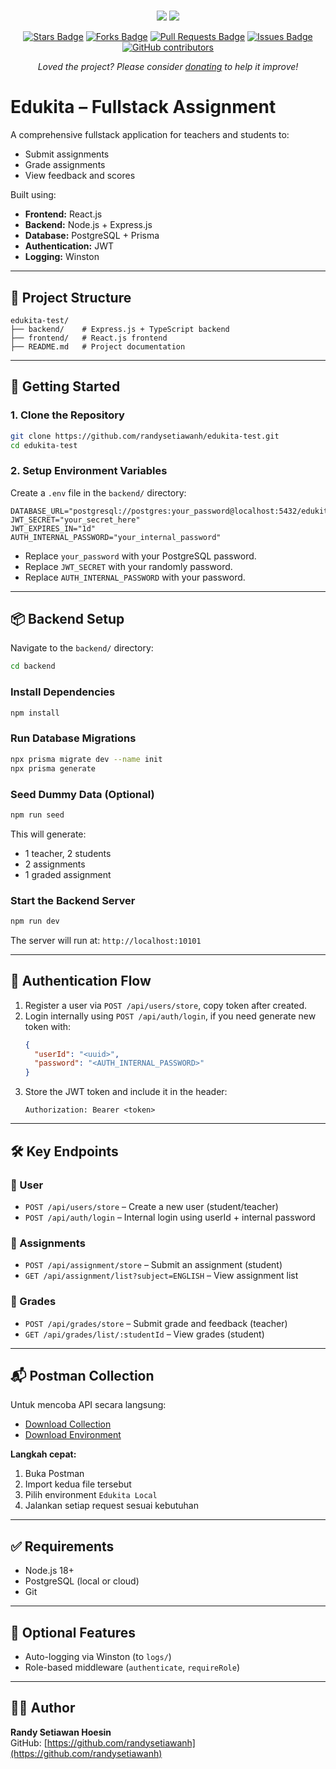 #
<div align="center">
<a href="https://twitter.com/randysetiawn"><img src="https://img.shields.io/twitter/follow/randysetiawn.svg?style=social"/></a>
<a href="https://github.com/randysetiawanh"><img src="https://img.shields.io/github/followers/randysetiawanh?label=Follow%20randysetiawanh&style=social"/></a>
<br>

<a href="https://github.com/randysetiawanh/edukita-test/stargazers"><img src="https://img.shields.io/github/stars/randysetiawanh/edukita-test" alt="Stars Badge"/></a>
<a href="https://github.com/randysetiawanh/edukita-test/network/members"><img src="https://img.shields.io/github/forks/randysetiawanh/edukita-test" alt="Forks Badge"/></a>
<a href="https://github.com/randysetiawanh/edukita-test/pulls"><img src="https://img.shields.io/github/issues-pr/randysetiawanh/edukita-test" alt="Pull Requests Badge"/></a>
<a href="https://github.com/randysetiawanh/edukita-test/issues"><img src="https://img.shields.io/github/issues/randysetiawanh/edukita-test" alt="Issues Badge"/></a>
<a href="https://github.com/randysetiawanh/edukita-test/graphs/contributors"><img alt="GitHub contributors" src="https://img.shields.io/github/contributors/randysetiawanh/edukita-test?color=2b9348"></a>

<i>Loved the project? Please consider <a href="https://paypal.me/randysetiawanh">donating</a> to help it improve!</i>
#
</div>

# Edukita – Fullstack Assignment

A comprehensive fullstack application for teachers and students to:
- Submit assignments
- Grade assignments
- View feedback and scores

Built using:
- **Frontend:** React.js
- **Backend:** Node.js + Express.js
- **Database:** PostgreSQL + Prisma
- **Authentication:** JWT
- **Logging:** Winston

---

## 📁 Project Structure

```
edukita-test/
├── backend/    # Express.js + TypeScript backend
├── frontend/   # React.js frontend
├── README.md   # Project documentation
```

---

## 🚀 Getting Started

### 1. Clone the Repository

```bash
git clone https://github.com/randysetiawanh/edukita-test.git
cd edukita-test
```

### 2. Setup Environment Variables

Create a `.env` file in the `backend/` directory:

```env
DATABASE_URL="postgresql://postgres:your_password@localhost:5432/edukita_test"
JWT_SECRET="your_secret_here"
JWT_EXPIRES_IN="1d"
AUTH_INTERNAL_PASSWORD="your_internal_password"
```

- Replace `your_password` with your PostgreSQL password.
- Replace `JWT_SECRET` with your randomly password.
- Replace `AUTH_INTERNAL_PASSWORD` with your password.

---

## 📦 Backend Setup

Navigate to the `backend/` directory:

```bash
cd backend
```

### Install Dependencies

```bash
npm install
```

### Run Database Migrations

```bash
npx prisma migrate dev --name init
npx prisma generate
```

### Seed Dummy Data (Optional)

```bash
npm run seed
```

This will generate:
- 1 teacher, 2 students
- 2 assignments
- 1 graded assignment

### Start the Backend Server

```bash
npm run dev
```

The server will run at: `http://localhost:10101`

---

<!--## 🖥️ Frontend Setup-->

<!--Navigate to the `frontend/` directory:-->

<!--```bash-->
<!--cd ../frontend-->
<!--```-->

<!--### Install Dependencies-->

<!--```bash-->
<!--npm install-->
<!--```-->

<!--### Start the Frontend Server-->

<!--```bash-->
<!--npm start-->
<!--```-->

<!--The application will run at: `http://localhost:3000`-->

<!------->

## 🔐 Authentication Flow

1. Register a user via `POST /api/users/store`, copy token after created.
2. Login internally using `POST /api/auth/login`, if you need generate new token with:
   ```json
   {
     "userId": "<uuid>",
     "password": "<AUTH_INTERNAL_PASSWORD>"
   }
   ```
3. Store the JWT token and include it in the header:
   ```
   Authorization: Bearer <token>
   ```

---

## 🛠 Key Endpoints

### 🧑 User
- `POST /api/users/store` – Create a new user (student/teacher)
- `POST /api/auth/login` – Internal login using userId + internal password

### 📝 Assignments
- `POST /api/assignment/store` – Submit an assignment (student)
- `GET /api/assignment/list?subject=ENGLISH` – View assignment list

### 🏁 Grades
- `POST /api/grades/store` – Submit grade and feedback (teacher)
- `GET /api/grades/list/:studentId` – View grades (student)

---

## 📬 Postman Collection

Untuk mencoba API secara langsung:

- [Download Collection](./postman/Edukita.postman_collection.json)
- [Download Environment](./postman/Edukita%20Local.postman_environment.json)

**Langkah cepat:**
1. Buka Postman
2. Import kedua file tersebut
3. Pilih environment `Edukita Local`
4. Jalankan setiap request sesuai kebutuhan

---

## ✅ Requirements
- Node.js 18+
- PostgreSQL (local or cloud)
- Git

---

## 🤖 Optional Features
- Auto-logging via Winston (to `logs/`)
- Role-based middleware (`authenticate`, `requireRole`)
<!--- Dummy AI feedback ready for frontend integration-->

---

## 👨‍💻 Author
**Randy Setiawan Hoesin**  
GitHub: [https://github.com/randysetiawanh](https://github.com/randysetiawanh)
